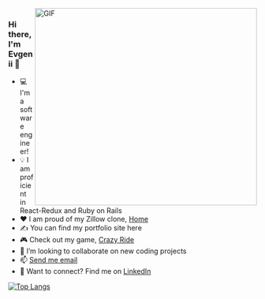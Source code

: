 <img align="right" alt="GIF" src="https://user-images.githubusercontent.com/71670060/116963039-97e0e880-ac5c-11eb-96ee-f314fa4f9d1d.gif" width="450" height="400" />

### Hi there, I'm Evgenii 👋

<ul> 
  <li>💻 I'm a software engineer!</li>
  <li>💡 I am proficient in React-Redux and Ruby on Rails</li>
  <li>❤️ I am proud of my Zillow clone, <a href="https://home-hi1b.onrender.com/">Home</a></li>
  <li>✍ You can find my portfolio site here</li>
  <li>🎮 Check out my game, <a href="https://evgenii-shvetsov.github.io/racing-game/">Crazy Ride</a></li>
  <li>🚀 I’m looking to collaborate on new coding projects</li>
  <li>📫 <a href = "mailto: sea.dev91@gmail.com">Send me email</a></li>
  <li>🔗 Want to connect? Find me on <a href="https://www.linkedin.com/in/shvetsovea/">LinkedIn</a></li>
</ul>

<!-- [![Anurag's GitHub stats](https://github-readme-stats.vercel.app/api?username=evgenii-shvetsov)](https://github.com/anuraghazra/github-readme-stats) -->


[![Top Langs](https://github-readme-stats.vercel.app/api/top-langs/?username=evgenii-shvetsov&layout=compact)](https://github.com/anuraghazra/github-readme-stats)

